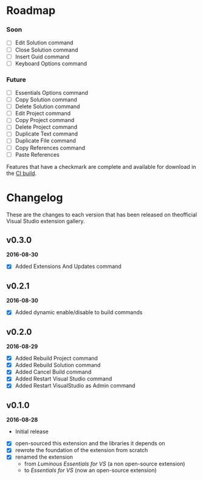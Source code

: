 # Roadmap

### Soon
- [ ] Edit Solution command
- [ ] Close Solution command
- [ ] Insert Guid command
- [ ] Keyboard Options command

### Future

- [ ] Essentials Options command
- [ ] Copy Solution command
- [ ] Delete Solution command
- [ ] Edit Project command
- [ ] Copy Project command
- [ ] Delete Project command
- [ ] Duplicate Text command
- [ ] Duplicate File command
- [ ] Copy References command
- [ ] Paste References

Features that have a checkmark are complete and available for
download in the
[CI build](http://vsixgallery.com/extension/049c7ac5-ba44-4a72-b4ee-7be7fb1b0edd/).

# Changelog

These are the changes to each version that has been released
on theofficial Visual Studio extension gallery.

## v0.3.0

**2016-08-30**
- [x] Added Extensions And Updates command

## v0.2.1

**2016-08-30**
- [x] Added dynamic enable/disable to build commands

## v0.2.0

**2016-08-29**
- [x] Added Rebuild Project command
- [x] Added Rebuild Solution command
- [x] Added Cancel Build command
- [x] Added Restart Visual Studio command
- [x] Added Restart VisualStudio as Admin command

## v0.1.0

**2016-08-28**
- Initial release
- [x] open-sourced this extension and the libraries it depends on
- [x] rewrote the foundation of the extension from scratch
- [x] renamed the extension
  - from *Luminous Essentials for VS* (a non open-source extension)
  - to *Essentials for VS* (now an open-source extension)